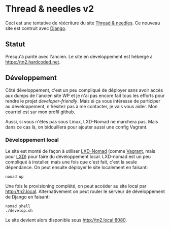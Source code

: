 # Thread & needles v2

Ceci est une tentative de réécriture du site [Thread & needles][tn]. Ce nouveau site est contruit
avec [Django][django].

## Statut

Presqu'à parité avec l'ancien. Le site en développement est hébergé à <https://tn2.hardcoded.net>.

## Développement

Côté développement, c'est un peu compliqué de déployer sans avoir accès aux dumps de l'ancien site
WP et je n'ai pas encore fait tous les efforts pour rendre le projet *developer-friendly*. Mais si
ça vous intéresse de participer au développement, n'hésitez pas à me contacter, je vais vous aider.
Mon courriel est sur mon profil github.

Aussi, si vous n'êtes pas sous Linux, LXD-Nomad ne marchera pas. Mais dans ce cas là, on
bidouillera pour ajouter aussi une config Vagrant.

### Développement local

Le site est monté de façon à utiliser [LXD-Nomad][nomad] (comme [Vagrant][vagrant], mais pour
[LXD][lxd]) pour faire du développement local. LXD-nomad est un peu compliqué à installer, mais
une fois que c'est fait, c'est la seule dépendance. On peut ensuite déployer le site localement
en faisant:

    nomad up

Une fois le provisioning complété, on peut accéder au site local par <http://tn2.local>.
Alternativement on peut rouler le serveur de développement de Django en faisant:

    nomad shell
    ./develop.sh

Le site devient alors disponible sous <http://tn2.local:8080>.

[tn]: http://www.threadandneedles.fr/
[django]: https://www.djangoproject.com/
[nomad]: https://github.com/lxd-nomad/lxd-nomad
[vagrant]: https://www.vagrantup.com/
[lxd]: https://linuxcontainers.org/lxd/
